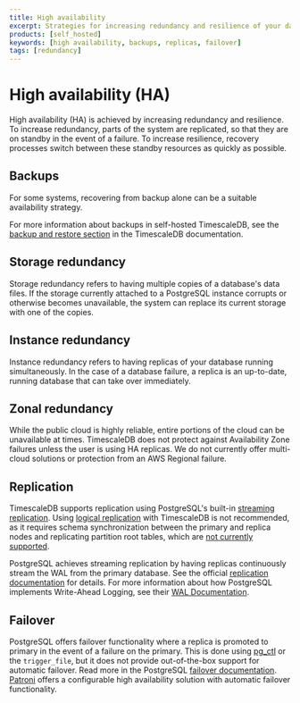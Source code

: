 ```yaml
---
title: High availability
excerpt: Strategies for increasing redundancy and resilience of your database
products: [self_hosted]
keywords: [high availability, backups, replicas, failover]
tags: [redundancy]
---
```


# High availability (HA)

High availability (HA) is achieved by increasing redundancy and
resilience. To increase redundancy, parts of the system are replicated, so that
they are on standby in the event of a failure. To increase resilience, recovery
processes switch between these standby resources as quickly as possible.

## Backups

For some systems, recovering from backup alone can be a suitable availability
strategy.

For more information about backups in self-hosted TimescaleDB, see the
[backup and restore section][db-backup] in the TimescaleDB documentation.

## Storage redundancy

Storage redundancy refers to having multiple copies of a database's data files.
If the storage currently attached to a PostgreSQL instance corrupts or otherwise
becomes unavailable, the system can replace its current storage with one of the
copies.

## Instance redundancy

Instance redundancy refers to having replicas of your database running
simultaneously. In the case of a database failure, a replica is an up-to-date,
running database that can take over immediately.

## Zonal redundancy

While the public cloud is highly reliable, entire portions of the cloud can be
unavailable at times. TimescaleDB does not protect against Availability Zone
failures unless the user is using HA replicas. We do not currently offer
multi-cloud solutions or protection from an AWS Regional failure.

## Replication

TimescaleDB supports replication using PostgreSQL's built-in
[streaming replication][postgres-streaming-replication-docs]. Using
[logical replication][postgres-logrep-docs] with TimescaleDB is not recommended,
as it requires schema synchronization between the primary and replica nodes and
replicating partition root tables, which are
[not currently supported][postgres-partition-limitations].

PostgreSQL achieves streaming replication by having replicas continuously stream
the WAL from the primary database. See the official
[replication documentation](https://www.postgresql.org/docs/current/static/warm-standby.html#STREAMING-REPLICATION)
for details. For more information about how PostgreSQL implements Write-Ahead
Logging, see their
[WAL Documentation](https://www.postgresql.org/docs/current/static/wal-intro.html).

## Failover

PostgreSQL offers failover functionality where a replica is promoted to primary
in the event of a failure on the primary. This is done using
[pg_ctl][pgctl-docs] or the `trigger_file`, but it does not provide
out-of-the-box support for automatic failover. Read more in the PostgreSQL
[failover documentation][failover-docs]. [Patroni][patroni-github] offers a
configurable high availability solution with automatic failover functionality.

[db-backup]: /self-hosted/:currentVersion:/backup-and-restore/
[failover-docs]: https://www.postgresql.org/docs/current/static/warm-standby-failover.html
[patroni-github]: https://github.com/zalando/patroni
[pgctl-docs]: https://www.postgresql.org/docs/current/static/app-pg-ctl.html
[postgres-logrep-docs]: https://www.postgresql.org/docs/current/static/logical-replication.html
[postgres-partition-limitations]: https://www.postgresql.org/docs/current/static/logical-replication-restrictions.html
[postgres-streaming-replication-docs]: https://www.postgresql.org/docs/current/static/warm-standby.html#STREAMING-REPLICATION
